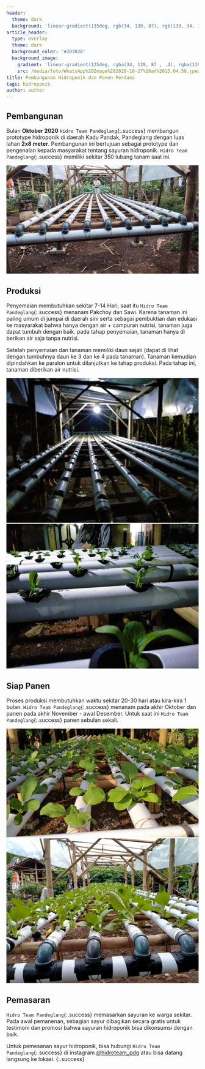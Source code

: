 ```yaml
---
header:
  theme: dark
  background: 'linear-gradient(135deg, rgb(34, 139, 87), rgb(139, 34, 139))'
article_header:
  type: overlay
  theme: dark
  background_color: '#203028'
  background_image:
    gradient: 'linear-gradient(135deg, rgba(34, 139, 87 , .4), rgba(139, 34, 139, .4))'
    src: /media/foto/WhatsApp%20Image%202020-10-27%20at%2015.04.59.jpeg
title: Pembangunan Hidroponik dan Panen Perdana
tags: hidroponik
author: author
---
```


## Pembangunan

Bulan **Oktober 2020** `Hidro Team Pandeglang`{:.success} membangun prototype hidroponik di daerah Kadu Pandak, Pandeglang dengan luas lahan **2x8 meter**. 
Pembangunan ini bertujuan sebagai prototype dan pengenalan kepada masyarakat tentang sayuran hidroponik.
`Hidro Team Pandeglang`{:.success} memiliki sekitar 350 lubang tanam saat ini.

![](/media/foto/WhatsApp-Image-2020-10-28-at-17.05.46.jpeg)
<!--more-->

## Produksi

Penyemaian membutuhkan sekitar 7-14 Hari, saat itu `Hidro Team Pandeglang`{:.success} menanam Pakchoy dan Sawi. Karena tanaman ini paling umum di jumpai
di daerah sini serta sebagai pembuktian dan edukasi ke masyarakat bahwa hanya dengan air + campuran nutrisi, tanaman juga dapat tumbuh dengan baik.
pada tahap penyemaian, tanaman hanya di berikan air saja tanpa nutrisi.

Setelah penyemaian dan tanaman memiliki daun sejati (dapat di lihat dengan tumbuhnya daun ke 3 dan ke 4 pada tanaman). 
Tanaman kemudian dipindahkan ke paralon untuk dilanjutkan ke tahap produksi. Pada tahap ini, tanaman diberikan air nutrisi.

![](/media/foto/WhatsApp-Image-2020-11-08-at-08.48.36.jpeg)
![](/media/foto/WhatsApp-Image-2020-11-08-at-08.48.35.jpeg)

## Siap Panen

Proses produksi membutuhkan waktu sekitar 20-30 hari atau kira-kira 1 bulan. 
`Hidro Team Pandeglang`{:.success} menanam pada akhir Oktober dan panen pada akhir November - awal Desember. Untuk saat ini `Hidro Team Pandeglang`{:.success} panen sebulan sekali.

![](/media/foto/WhatsApp-Image-2020-11-13-at-15.52.10.jpeg)
![](/media/foto/WhatsApp-Image-2020-11-18-at-16.59.43.jpeg)

## Pemasaran

`Hidro Team Pandeglang`{:.success} memasarkan sayuran ke warga sekitar. 
Pada awal pemanenan, sebagian sayur dibagikan secara gratis untuk testimoni dan promosi bahwa sayuran hidroponik bisa dikonsumsi dengan baik.

Untuk pemesanan sayur hidroponik, bisa hubungi `Hidro Team Pandeglang`{:.success} di instagram [@hidroteam_pdg](https://instagram.com/hidroteam_pdg)
atau bisa datang langsung ke lokasi.
{:.success}